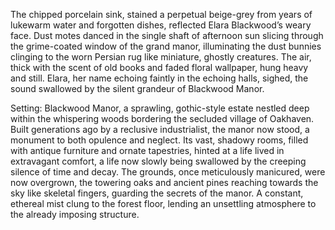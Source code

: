 The chipped porcelain sink, stained a perpetual beige-grey from years of lukewarm water and forgotten dishes, reflected Elara Blackwood’s weary face.  Dust motes danced in the single shaft of afternoon sun slicing through the grime-coated window of the grand manor, illuminating the dust bunnies clinging to the worn Persian rug like miniature, ghostly creatures.  The air, thick with the scent of old books and faded floral wallpaper, hung heavy and still.  Elara, her name echoing faintly in the echoing halls, sighed, the sound swallowed by the silent grandeur of Blackwood Manor.

Setting: Blackwood Manor, a sprawling, gothic-style estate nestled deep within the whispering woods bordering the secluded village of Oakhaven.  Built generations ago by a reclusive industrialist, the manor now stood, a monument to both opulence and neglect.  Its vast, shadowy rooms, filled with antique furniture and ornate tapestries, hinted at a life lived in extravagant comfort, a life now slowly being swallowed by the creeping silence of time and decay.  The grounds, once meticulously manicured, were now overgrown, the towering oaks and ancient pines reaching towards the sky like skeletal fingers, guarding the secrets of the manor. A constant, ethereal mist clung to the forest floor, lending an unsettling atmosphere to the already imposing structure.
